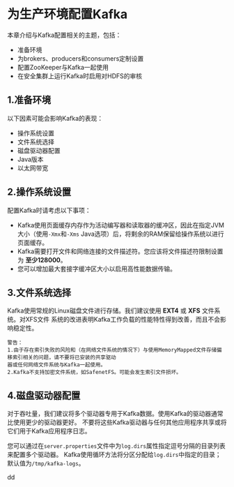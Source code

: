 为生产环境配置Kafka
================================================================================
本章介绍与Kafka配置相关的主题，包括：
+ 准备环境
+ 为brokers、producers和consumers定制设置
+ 配置ZooKeeper与Kafka一起使用
+ 在安全集群上运行Kafka时启用对HDFS的审核

## 1.准备环境
以下因素可能会影响Kafka的表现：
+ 操作系统设置
+ 文件系统选择
+ 磁盘驱动器配置
+ Java版本
+ 以太网带宽

## 2.操作系统设置
配置Kafka时请考虑以下事项：
+ Kafka使用页面缓存内存作为活动编写器和读取器的缓冲区，因此在指定JVM大小（使用`-Xmx`和`-Xms`
Java选项）后，将剩余的RAM保留给操作系统以进行页面缓存。
+ Kafka需要打开文件和网络连接的文件描述符。您应该将文件描述符限制设置为 **至少128000**。
+ 您可以增加最大套接字缓冲区大小以启用高性能数据传输。

## 3.文件系统选择
Kafka使用常规的Linux磁盘文件进行存储。我们建议使用 **EXT4** 或 **XFS** 文件系统。对XFS文件
系统的改进表明Kafka工作负载的性能特性得到改善，而且不会影响稳定性。
```
警告：
1.由于存在索引失败的风险和（在网络文件系统的情况下）与使用MemoryMapped文件存储偏移索引相关的问题，请不要将已安装的共享驱动
器或任何网络文件系统与Kafka一起使用。
2.Kafka不支持加密文件系统，如SafenetFS。可能会发生索引文件损坏。
```

## 4.磁盘驱动器配置
对于吞吐量，我们建议将多个驱动器专用于Kafka数据。使用Kafka的驱动器通常比使用更少的驱动器更好。
不要将这些Kafka驱动器与任何其他应用程序共享或将它们用于Kafka应用程序日志。

您可以通过在`server.properties`文件中为`log.dirs`属性指定逗号分隔的目录列表来配置多个驱动器。
Kafka使用循环方法将分区分配给`log.dirs`中指定的目录；默认值为`/tmp/kafka-logs`。


































dd
